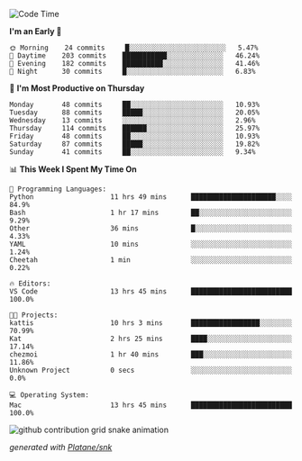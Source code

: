 <!--START_SECTION:waka-->
![Code Time](http://img.shields.io/badge/Code%20Time-214%20hrs%2058%20mins-blue)

**I'm an Early 🐤** 

```text
🌞 Morning    24 commits     █░░░░░░░░░░░░░░░░░░░░░░░░   5.47% 
🌆 Daytime    203 commits    ███████████░░░░░░░░░░░░░░   46.24% 
🌃 Evening    182 commits    ██████████░░░░░░░░░░░░░░░   41.46% 
🌙 Night      30 commits     █░░░░░░░░░░░░░░░░░░░░░░░░   6.83%

```
📅 **I'm Most Productive on Thursday** 

```text
Monday       48 commits     ██░░░░░░░░░░░░░░░░░░░░░░░   10.93% 
Tuesday      88 commits     █████░░░░░░░░░░░░░░░░░░░░   20.05% 
Wednesday    13 commits     ░░░░░░░░░░░░░░░░░░░░░░░░░   2.96% 
Thursday     114 commits    ██████░░░░░░░░░░░░░░░░░░░   25.97% 
Friday       48 commits     ██░░░░░░░░░░░░░░░░░░░░░░░   10.93% 
Saturday     87 commits     █████░░░░░░░░░░░░░░░░░░░░   19.82% 
Sunday       41 commits     ██░░░░░░░░░░░░░░░░░░░░░░░   9.34%

```


📊 **This Week I Spent My Time On** 

```text
💬 Programming Languages: 
Python                   11 hrs 49 mins      █████████████████████░░░░   84.9% 
Bash                     1 hr 17 mins        ██░░░░░░░░░░░░░░░░░░░░░░░   9.29% 
Other                    36 mins             █░░░░░░░░░░░░░░░░░░░░░░░░   4.33% 
YAML                     10 mins             ░░░░░░░░░░░░░░░░░░░░░░░░░   1.24% 
Cheetah                  1 min               ░░░░░░░░░░░░░░░░░░░░░░░░░   0.22%

🔥 Editors: 
VS Code                  13 hrs 45 mins      █████████████████████████   100.0%

🐱‍💻 Projects: 
kattis                   10 hrs 3 mins       █████████████████░░░░░░░░   70.99% 
Kat                      2 hrs 25 mins       ████░░░░░░░░░░░░░░░░░░░░░   17.14% 
chezmoi                  1 hr 40 mins        ███░░░░░░░░░░░░░░░░░░░░░░   11.86% 
Unknown Project          0 secs              ░░░░░░░░░░░░░░░░░░░░░░░░░   0.0%

💻 Operating System: 
Mac                      13 hrs 45 mins      █████████████████████████   100.0%

```


<!--END_SECTION:waka-->


<!--Snake Game-->
![github contribution grid snake animation](https://raw.githubusercontent.com/viggo-gascou/viggo-gascou/output/github-contribution-grid-snake.svg)

_generated with [Platane/snk](https://github.com/Platane/snk)_
<!--Snake Game-->

